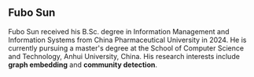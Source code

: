 ## Fubo Sun


Fubo Sun received his B.Sc. degree in Information Management and Information Systems from China Pharmaceutical University in 2024. He is currently pursuing a master's degree at the School of Computer Science and Technology, Anhui University, China. His research interests include **graph embedding** and **community detection**.
